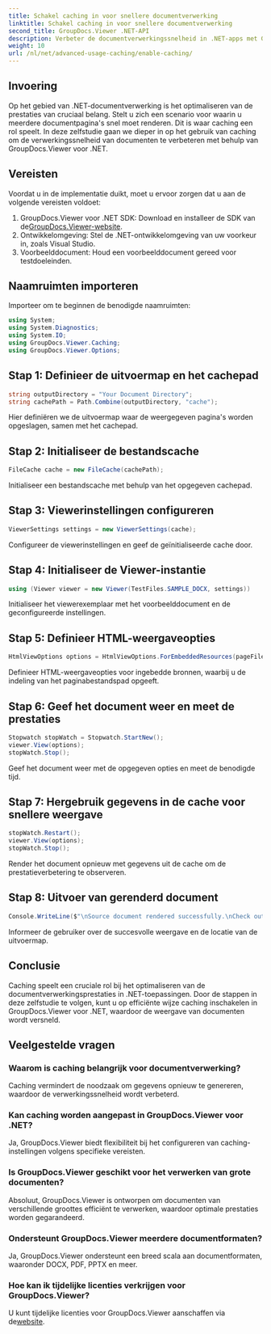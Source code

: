 ```yaml
---
title: Schakel caching in voor snellere documentverwerking
linktitle: Schakel caching in voor snellere documentverwerking
second_title: GroupDocs.Viewer .NET-API
description: Verbeter de documentverwerkingssnelheid in .NET-apps met GroupDocs.Viewer door gebruik te maken van caching. Optimaliseer de prestaties moeiteloos.
weight: 10
url: /nl/net/advanced-usage-caching/enable-caching/
---
```

## Invoering
Op het gebied van .NET-documentverwerking is het optimaliseren van de prestaties van cruciaal belang. Stelt u zich een scenario voor waarin u meerdere documentpagina's snel moet renderen. Dit is waar caching een rol speelt. In deze zelfstudie gaan we dieper in op het gebruik van caching om de verwerkingssnelheid van documenten te verbeteren met behulp van GroupDocs.Viewer voor .NET.
## Vereisten
Voordat u in de implementatie duikt, moet u ervoor zorgen dat u aan de volgende vereisten voldoet:
1.  GroupDocs.Viewer voor .NET SDK: Download en installeer de SDK van de[GroupDocs.Viewer-website](https://releases.groupdocs.com/viewer/net/).
2. Ontwikkelomgeving: Stel de .NET-ontwikkelomgeving van uw voorkeur in, zoals Visual Studio.
3. Voorbeelddocument: Houd een voorbeelddocument gereed voor testdoeleinden.

## Naamruimten importeren
Importeer om te beginnen de benodigde naamruimten:
```csharp
using System;
using System.Diagnostics;
using System.IO;
using GroupDocs.Viewer.Caching;
using GroupDocs.Viewer.Options;
```

## Stap 1: Definieer de uitvoermap en het cachepad
```csharp
string outputDirectory = "Your Document Directory";
string cachePath = Path.Combine(outputDirectory, "cache");
```
Hier definiëren we de uitvoermap waar de weergegeven pagina's worden opgeslagen, samen met het cachepad.
## Stap 2: Initialiseer de bestandscache
```csharp
FileCache cache = new FileCache(cachePath);
```
Initialiseer een bestandscache met behulp van het opgegeven cachepad.
## Stap 3: Viewerinstellingen configureren
```csharp
ViewerSettings settings = new ViewerSettings(cache);
```
Configureer de viewerinstellingen en geef de geïnitialiseerde cache door.
## Stap 4: Initialiseer de Viewer-instantie
```csharp
using (Viewer viewer = new Viewer(TestFiles.SAMPLE_DOCX, settings))
```
Initialiseer het viewerexemplaar met het voorbeelddocument en de geconfigureerde instellingen.
## Stap 5: Definieer HTML-weergaveopties
```csharp
HtmlViewOptions options = HtmlViewOptions.ForEmbeddedResources(pageFilePathFormat);
```
Definieer HTML-weergaveopties voor ingebedde bronnen, waarbij u de indeling van het paginabestandspad opgeeft.
## Stap 6: Geef het document weer en meet de prestaties
```csharp
Stopwatch stopWatch = Stopwatch.StartNew();
viewer.View(options);
stopWatch.Stop();
```
Geef het document weer met de opgegeven opties en meet de benodigde tijd.
## Stap 7: Hergebruik gegevens in de cache voor snellere weergave
```csharp
stopWatch.Restart();
viewer.View(options);
stopWatch.Stop();
```
Render het document opnieuw met gegevens uit de cache om de prestatieverbetering te observeren.
## Stap 8: Uitvoer van gerenderd document
```csharp
Console.WriteLine($"\nSource document rendered successfully.\nCheck output in {outputDirectory}.");
```
Informeer de gebruiker over de succesvolle weergave en de locatie van de uitvoermap.

## Conclusie
Caching speelt een cruciale rol bij het optimaliseren van de documentverwerkingsprestaties in .NET-toepassingen. Door de stappen in deze zelfstudie te volgen, kunt u op efficiënte wijze caching inschakelen in GroupDocs.Viewer voor .NET, waardoor de weergave van documenten wordt versneld.
## Veelgestelde vragen
### Waarom is caching belangrijk voor documentverwerking?
Caching vermindert de noodzaak om gegevens opnieuw te genereren, waardoor de verwerkingssnelheid wordt verbeterd.
### Kan caching worden aangepast in GroupDocs.Viewer voor .NET?
Ja, GroupDocs.Viewer biedt flexibiliteit bij het configureren van caching-instellingen volgens specifieke vereisten.
### Is GroupDocs.Viewer geschikt voor het verwerken van grote documenten?
Absoluut, GroupDocs.Viewer is ontworpen om documenten van verschillende groottes efficiënt te verwerken, waardoor optimale prestaties worden gegarandeerd.
### Ondersteunt GroupDocs.Viewer meerdere documentformaten?
Ja, GroupDocs.Viewer ondersteunt een breed scala aan documentformaten, waaronder DOCX, PDF, PPTX en meer.
### Hoe kan ik tijdelijke licenties verkrijgen voor GroupDocs.Viewer?
 U kunt tijdelijke licenties voor GroupDocs.Viewer aanschaffen via de[website](https://purchase.groupdocs.com/temporary-license/).